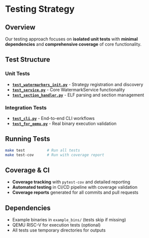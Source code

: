 # Testing Strategy

## Overview

Our testing approach focuses on **isolated unit tests** with **minimal dependencies** and **comprehensive coverage** of core functionality.

## Test Structure

### Unit Tests

- **[`test_watermarkers_init.py`](../tests/test_watermarkers_init.py)** - Strategy registration and discovery
- **[`test_service.py`](../tests/test_service.py)** - Core WatermarkService functionality  
- **[`test_section_handler.py`](../tests/test_section_handler.py)** - ELF parsing and section management

### Integration Tests

- **[`test_cli.py`](../tests/test_cli.py)** - End-to-end CLI workflows
- **[`test_for_qemu.py`](../tests/test_for_qemu.py)** - Real binary execution validation

## Running Tests

```bash
make test          # Run all tests
make test-cov      # Run with coverage report
```

## Coverage & CI

- **Coverage tracking** with `pytest-cov` and detailed reporting
- **Automated testing** in CI/CD pipeline with coverage validation
- **Coverage reports** generated for all commits and pull requests

## Dependencies

- Example binaries in `example_bins/` (tests skip if missing)
- QEMU RISC-V for execution tests (optional)
- All tests use temporary directories for outputs
